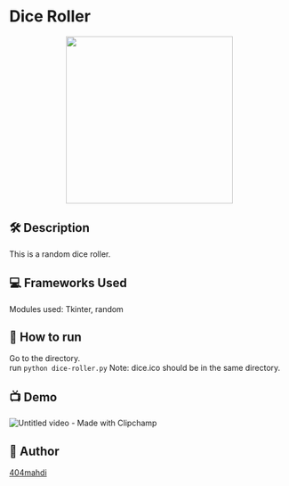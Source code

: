 # Dice Roller
<p align='center'><img src="https://github.com/404mahdi/500-beginner-python-projects/assets/119351159/9652069e-30c3-4883-ae94-aa4f13c3251f" height=300px></p>


## 🛠️ Description

This is a random dice roller.

## 💻 Frameworks Used

Modules used: Tkinter, random


## 🌟 How to run

Go to the directory. <br>
run `python dice-roller.py`
Note: dice.ico should be in the same directory.

## 📺 Demo

![Untitled video - Made with Clipchamp](https://github.com/404mahdi/500-beginner-python-projects/assets/119351159/cad03f2b-f840-459f-9a9c-11e1bd311732)

## 🤖 Author

[404mahdi](https://github.com/404mahdi)

